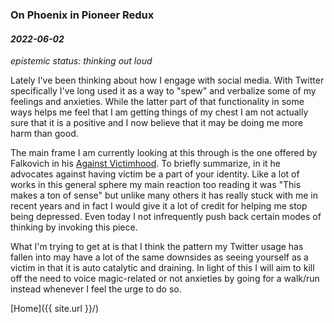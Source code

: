 ### On Phoenix in Pioneer Redux

#### _2022-06-02_

*epistemic status: thinking out loud*

Lately I've been thinking about how I engage with social media. With Twitter specifically I've long used it as a way to "spew" and verbalize some of my feelings and anxieties. While the latter part of that functionality in some ways helps me feel that I am getting things of my chest I am not actually sure that it is a positive and I now believe that it may be doing me more harm than good.

The main frame I am currently looking at this through is the one offered by Falkovich in his [Against Victimhood](https://putanumonit.com/2020/09/12/against-victimhood/). To briefly summarize, in it he advocates against having victim be a part of your identity. Like a lot of works in this general sphere my main reaction too reading it was "This makes a ton of sense" but unlike many others it has really stuck with me in recent years and in fact I would give it a lot of credit for helping me stop being depressed. Even today I not infrequently push back certain modes of thinking by invoking this piece.

What I'm trying to get at is that I think the pattern my Twitter usage has fallen into may have a lot of the same downsides as seeing yourself as a victim in that it is auto catalytic and draining. In light of this I will aim to kill off the need to voice magic-related or not anxieties by going for a walk/run instead whenever I feel the urge to do so.

[Home]({{ site.url }}/)